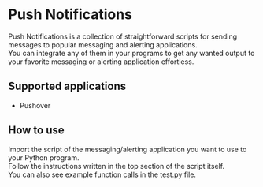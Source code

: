 # Push Notifications

Push Notifications is a collection of straightforward scripts for sending messages to popular messaging and alerting applications.  
You can integrate any of them in your programs to get any wanted output to your favorite messaging or alerting application effortless.

## Supported applications

* Pushover

## How to use

Import the script of the messaging/alerting application you want to use to your Python program.  
Follow the instructions written in the top section of the script itself.  
You can also see example function calls in the test.py file.